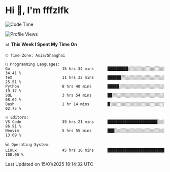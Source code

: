 # Hi 👋, I'm fffzlfk

<!--START_SECTION:waka-->
![Code Time](http://img.shields.io/badge/Code%20Time-1%2C151%20hrs%2039%20mins-blue)

![Profile Views](http://img.shields.io/badge/Profile%20Views-0-blue)

📊 **This Week I Spent My Time On** 

```text
🕑︎ Time Zone: Asia/Shanghai

💬 Programming Languages: 
Go                       15 hrs 34 mins      █████████░░░░░░░░░░░░░░░░   34.41 % 
TeX                      11 hrs 32 mins      ██████░░░░░░░░░░░░░░░░░░░   25.51 % 
Python                   8 hrs 40 mins       █████░░░░░░░░░░░░░░░░░░░░   19.17 % 
SQL                      3 hrs 54 mins       ██░░░░░░░░░░░░░░░░░░░░░░░   08.62 % 
Bash                     1 hr 14 mins        █░░░░░░░░░░░░░░░░░░░░░░░░   02.75 % 

🔥 Editors: 
VS Code                  39 hrs 21 mins      ██████████████████████░░░   86.91 % 
Neovim                   5 hrs 55 mins       ███░░░░░░░░░░░░░░░░░░░░░░   13.09 % 

💻 Operating System: 
Linux                    45 hrs 16 mins      █████████████████████████   100.00 % 
```


 Last Updated on 15/01/2025 18:14:32 UTC
<!--END_SECTION:waka-->
